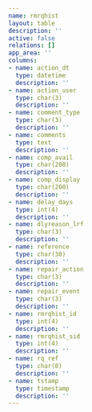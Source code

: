 ```yaml
---
name: rmrqhist
layout: table
description: ''
active: false
relations: []
app_area: ''
columns:
- name: action_dt
  type: datetime
  description: ''
- name: action_user
  type: char(3)
  description: ''
- name: comment_type
  type: char(3)
  description: ''
- name: comments
  type: text
  description: ''
- name: comp_avail
  type: char(200)
  description: ''
- name: comp_display
  type: char(200)
  description: ''
- name: delay_days
  type: int(4)
  description: ''
- name: dlyreason_lrf
  type: char(3)
  description: ''
- name: reference
  type: char(30)
  description: ''
- name: repair_action
  type: char(3)
  description: ''
- name: repair_event
  type: char(3)
  description: ''
- name: rmrqhist_id
  type: int(4)
  description: ''
- name: rmrqhist_sid
  type: int(4)
  description: ''
- name: rq_ref
  type: char(8)
  description: ''
- name: tstamp
  type: timestamp
  description: ''
---
```


